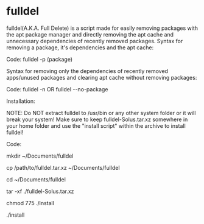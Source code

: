 # fulldel
fulldel(A.K.A. Full Delete) is a script made for easily removing packages with the apt package manager and directly
removing the apt cache and unnecessary dependencies of recently removed packages.
Syntax for removing a package, it's dependencies and the apt cache:

Code:
fulldel -p (package)

Syntax for removing only the dependencies of recently removed apps/unused packages and clearing apt cache without
removing packages:

Code:
fulldel -n
OR
fulldel --no-package

Installation:

NOTE: Do NOT extract fulldel to /usr/bin or any other system folder or it will break your system!
Make sure to keep fulldel-Solus.tar.xz somewhere in your home folder and use the "install script" within
the archive to install fulldel!

Code:

mkdir ~/Documents/fulldel

cp /path/to/fulldel.tar.xz ~/Documents/fulldel

cd ~/Documents/fulldel

tar -xf ./fulldel-Solus.tar.xz

chmod 775 ./install

./install
